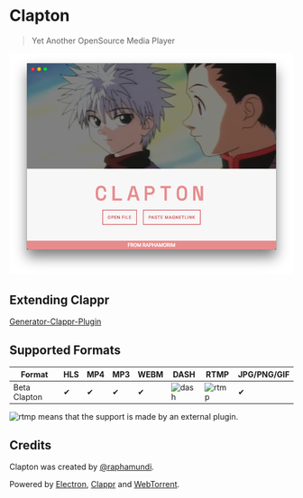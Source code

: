 # Clapton

> Yet Another OpenSource Media Player

![Example](assets/images/clapton.png)

## Extending Clappr

[Generator-Clappr-Plugin](https://github.com/clappr/generator-clappr-plugin)

## Supported Formats

Format       |HLS|MP4|MP3|WEBM| DASH | RTMP | JPG/PNG/GIF |
-------------|---|---|---|----|------|------|-------------|
Beta Clapton | ✔ | ✔ | ✔ |  ✔ | ![dash](http://flv.io/external3.png) | ![rtmp](http://flv.io/external3.png) | ✔

![rtmp](http://flv.io/external3.png) means that the support is made by an external plugin.

## Credits

Clapton was created by [@raphamundi](https://twitter.com/raphamundi).

Powered by [Electron](https://github.com/electron/electron), [Clappr](github.com/clappr/clappr) and [WebTorrent](https://github.com/webtorrent/webtorrent).

